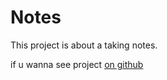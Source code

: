 # Notes

This project is about a taking notes.

if u wanna see project [on github](https://github.com/kuzeysg/notes/blob/master/index.html)